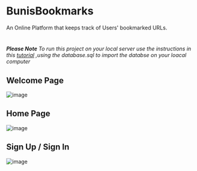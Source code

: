 # BunisBookmarks
An Online Platform that keeps track of Users' bookmarked URLs.
#
***Please Note** To run this project on your local server use the instructions in this [tutorial](https://studyopedia.com/php/run-first-php-program-xampp-server/) ,using the database.sql to import the databse on your loacal computer*

## Welcome Page 
![image](https://user-images.githubusercontent.com/32043872/118087704-35d26280-b383-11eb-8fd8-c16bf67cae0c.png)

## Home Page 
![image](https://user-images.githubusercontent.com/32043872/118088036-b09b7d80-b383-11eb-99f7-b108831fbdc3.png)

## Sign Up / Sign In
![image](https://user-images.githubusercontent.com/32043872/118088155-dde82b80-b383-11eb-9c94-39a6dab2c46b.png)




